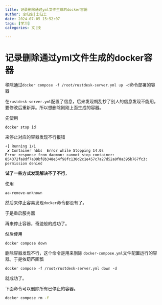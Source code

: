 ```yaml
---
title: 记录删除通过yml文件生成的docker容器
author: 尘归尘|土归土
date: 2024-07-05 15:52:07
tags: [学习]
categories: 文|技

---
```


# 记录删除通过yml文件生成的docker容器

移除通过`docker compose -f /root/rustdesk-server.yml up -d`命令部署的容器

在`rustdesk-server.yml`配置了信息，后来发现胡乱抄了别人的信息发现不能用。要修改后重新弄。所以想删除刚刚上面生成的容器。

先使用

```
docker stop id
```

来停止对应的容器发现不行报错

```
+] Running 1/1
 ✘ Container hbbs  Error while Stopping 14.0s 
Error response from daemon: cannot stop container: 854372fa8df7a09bf8b348e54f98fc130d2c1e457c7a27d52a0f0a395b767fc3: permission denied
```

**试了一些方式发现解决不了不行**，

使用

```
aa-remove-unknown
```

然后来停止容易发现`docker`命令都没有了。

于是重启服务器

再来停止容器，奇迹般的成功了。

然后使用

```
docker compose down
```

删除容器发现不行，这个命令是用来删除 `docker-compose.yml`文件配置运行的容器。于是依葫芦画瓢

```
docker compose -f /root/rustdesk-server.yml down -d
```

就成功了。

下面命令可以删除所有已停止的容器。

```bash
docker compose rm -f
```